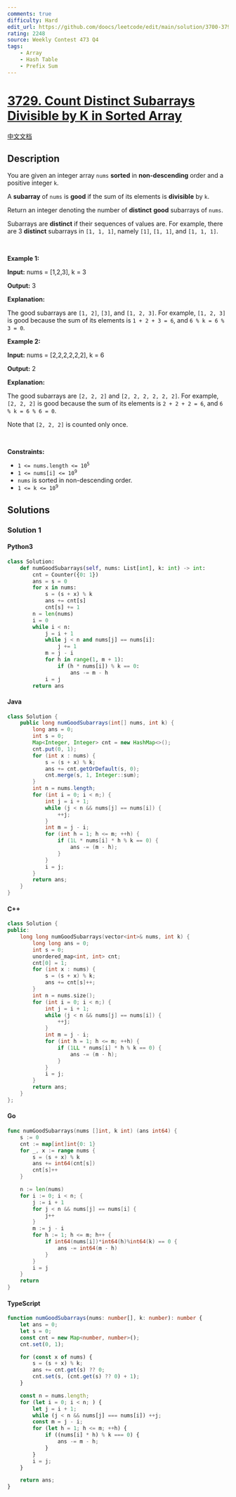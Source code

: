 ```yaml
---
comments: true
difficulty: Hard
edit_url: https://github.com/doocs/leetcode/edit/main/solution/3700-3799/3729.Count%20Distinct%20Subarrays%20Divisible%20by%20K%20in%20Sorted%20Array/README_EN.md
rating: 2248
source: Weekly Contest 473 Q4
tags:
    - Array
    - Hash Table
    - Prefix Sum
---
```


<!-- problem:start -->

# [3729. Count Distinct Subarrays Divisible by K in Sorted Array](https://leetcode.com/problems/count-distinct-subarrays-divisible-by-k-in-sorted-array)

[中文文档](/solution/3700-3799/3729.Count%20Distinct%20Subarrays%20Divisible%20by%20K%20in%20Sorted%20Array/README.md)

## Description

<!-- description:start -->

<p>You are given an integer array <code>nums</code> <strong>sorted</strong> in <strong>non-descending</strong> order and a positive integer <code>k</code>.</p>

<p>A <strong><span data-keyword="subarray-nonempty">subarray</span></strong> of <code>nums</code> is <strong>good</strong> if the sum of its elements is <strong>divisible</strong> by <code>k</code>.</p>

<p>Return an integer denoting the number of <strong>distinct</strong> <strong>good</strong> subarrays of <code>nums</code>.</p>

<p>Subarrays are <strong>distinct</strong> if their sequences of values are. For example, there are 3 <strong>distinct</strong> subarrays in <code>[1, 1, 1]</code>, namely <code>[1]</code>, <code>[1, 1]</code>, and <code>[1, 1, 1]</code>.</p>

<p>&nbsp;</p>
<p><strong class="example">Example 1:</strong></p>

<div class="example-block">
<p><strong>Input:</strong> <span class="example-io">nums = [1,2,3], k = 3</span></p>

<p><strong>Output:</strong> <span class="example-io">3</span></p>

<p><strong>Explanation:</strong></p>

<p>The good subarrays are <code>[1, 2]</code>, <code>[3]</code>, and <code>[1, 2, 3]</code>. For example, <code>[1, 2, 3]</code> is good because the sum of its elements is <code>1 + 2 + 3 = 6</code>, and <code>6 % k = 6 % 3 = 0</code>.</p>
</div>

<p><strong class="example">Example 2:</strong></p>

<div class="example-block">
<p><strong>Input:</strong> <span class="example-io">nums = [2,2,2,2,2,2], k = 6</span></p>

<p><strong>Output:</strong> <span class="example-io">2</span></p>

<p><strong>Explanation:</strong></p>

<p>The good subarrays are <code>[2, 2, 2]</code> and <code>[2, 2, 2, 2, 2, 2]</code>. For example, <code>[2, 2, 2]</code> is good because the sum of its elements is <code>2 + 2 + 2 = 6</code>, and <code>6 % k = 6 % 6 = 0</code>.</p>

<p>Note that <code>[2, 2, 2]</code> is counted only once.</p>
</div>

<p>&nbsp;</p>
<p><strong>Constraints:</strong></p>

<ul>
	<li><code>1 &lt;= nums.length &lt;= 10<sup>5</sup></code></li>
	<li><code>1 &lt;= nums[i] &lt;= 10<sup>9</sup></code></li>
	<li><code>nums</code> is sorted in non-descending order.</li>
	<li><code>1 &lt;= k &lt;= 10<sup>9</sup></code></li>
</ul>

<!-- description:end -->

## Solutions

<!-- solution:start -->

### Solution 1

<!-- tabs:start -->

#### Python3

```python
class Solution:
    def numGoodSubarrays(self, nums: List[int], k: int) -> int:
        cnt = Counter({0: 1})
        ans = s = 0
        for x in nums:
            s = (s + x) % k
            ans += cnt[s]
            cnt[s] += 1
        n = len(nums)
        i = 0
        while i < n:
            j = i + 1
            while j < n and nums[j] == nums[i]:
                j += 1
            m = j - i
            for h in range(1, m + 1):
                if (h * nums[i]) % k == 0:
                    ans -= m - h
            i = j
        return ans
```

#### Java

```java
class Solution {
    public long numGoodSubarrays(int[] nums, int k) {
        long ans = 0;
        int s = 0;
        Map<Integer, Integer> cnt = new HashMap<>();
        cnt.put(0, 1);
        for (int x : nums) {
            s = (s + x) % k;
            ans += cnt.getOrDefault(s, 0);
            cnt.merge(s, 1, Integer::sum);
        }
        int n = nums.length;
        for (int i = 0; i < n;) {
            int j = i + 1;
            while (j < n && nums[j] == nums[i]) {
                ++j;
            }
            int m = j - i;
            for (int h = 1; h <= m; ++h) {
                if (1L * nums[i] * h % k == 0) {
                    ans -= (m - h);
                }
            }
            i = j;
        }
        return ans;
    }
}
```

#### C++

```cpp
class Solution {
public:
    long long numGoodSubarrays(vector<int>& nums, int k) {
        long long ans = 0;
        int s = 0;
        unordered_map<int, int> cnt;
        cnt[0] = 1;
        for (int x : nums) {
            s = (s + x) % k;
            ans += cnt[s]++;
        }
        int n = nums.size();
        for (int i = 0; i < n;) {
            int j = i + 1;
            while (j < n && nums[j] == nums[i]) {
                ++j;
            }
            int m = j - i;
            for (int h = 1; h <= m; ++h) {
                if (1LL * nums[i] * h % k == 0) {
                    ans -= (m - h);
                }
            }
            i = j;
        }
        return ans;
    }
};
```

#### Go

```go
func numGoodSubarrays(nums []int, k int) (ans int64) {
    s := 0
    cnt := map[int]int{0: 1}
    for _, x := range nums {
        s = (s + x) % k
        ans += int64(cnt[s])
        cnt[s]++
    }

    n := len(nums)
    for i := 0; i < n; {
        j := i + 1
        for j < n && nums[j] == nums[i] {
            j++
        }
        m := j - i
        for h := 1; h <= m; h++ {
            if int64(nums[i])*int64(h)%int64(k) == 0 {
                ans -= int64(m - h)
            }
        }
        i = j
    }
    return
}
```

#### TypeScript

```ts
function numGoodSubarrays(nums: number[], k: number): number {
    let ans = 0;
    let s = 0;
    const cnt = new Map<number, number>();
    cnt.set(0, 1);

    for (const x of nums) {
        s = (s + x) % k;
        ans += cnt.get(s) ?? 0;
        cnt.set(s, (cnt.get(s) ?? 0) + 1);
    }

    const n = nums.length;
    for (let i = 0; i < n; ) {
        let j = i + 1;
        while (j < n && nums[j] === nums[i]) ++j;
        const m = j - i;
        for (let h = 1; h <= m; ++h) {
            if ((nums[i] * h) % k === 0) {
                ans -= m - h;
            }
        }
        i = j;
    }

    return ans;
}
```

<!-- tabs:end -->

<!-- solution:end -->

<!-- problem:end -->
